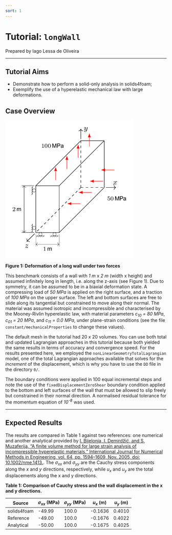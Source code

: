 ```yaml
---
sort: 1
---
```


# Tutorial: `longWall`

Prepared by Iago Lessa de Oliveira

---

## Tutorial Aims

- Demonstrate how to perform a solid-only analysis in solids4foam;
- Exemplify the use of a hyperelastic mechanical law with large deformations.

## Case Overview

<img src="images/long-wall.png" width="400" />

**Figure 1: Deformation of a long wall under two forces**

This benchmark consists of a wall with _1 m_ x _2 m_ (width x height) and
assumed infinitely long in length, i.e. along the z-axis (see Figure 1). Due to
symmetry, it can be assumed to be in a biaxial deformation state. A compressing
load of _50 MPa_ is applied on the right surface, and a traction of _100 MPa_ on
the upper surface. The left and bottom surfaces are free to slide along its
tangential but constrained to move along their normal. The material was assumed
isotropic and incompressible and characterised by the Mooney-Rivlin hyperelastic
law, with material parameters _c<sub>10</sub> = 80 MPa_, _c<sub>01</sub> = 20
MPa_, and _c<sub>11</sub> = 0.0 MPa_, under plane-strain conditions (see the
file `constant/mechanicalProperties` to change these values).

The default mesh in the tutorial had 20 x 20 volumes. You can use both total and
updated Lagrangian approaches in this tutorial because both yielded the same
results in terms of accuracy and convergence speed. For the results presented
here, we employed the `nonLinearGeometryTotalLagrangian` model, one of the total
Lagrangian approaches available that solves for the _increment_ of the
displacement, which is why you have to use the `DD` file in the directory `0/`.

The boundary conditions were applied in 100 equal incremental steps and note the
use of the `fixedDisplacementZeroShear` boundary condition applied to the bottom
and left surfaces of the wall that must be allowed to slip freely but
constrained in their normal direction. A normalised residual tolerance for the
momentum equation of _10<sup>-8</sup>_ was used.

---

## Expected Results

The results are compared in Table 1 against two references: one numerical and
another analytical provided by
[I. Bijelonja, I. Demirdžić, and S. Muzaferija, “A finite volume method for large strain analysis of incompressible hyperelastic materials,” International Journal for Numerical Methods in Engineering, vol. 64, pp. 1594–1609, Nov. 2005, doi: 10.1002/nme.1413.](https://hrcak.srce.hr/206941).
The _σ<sub>xx</sub>_ and _σ<sub>yy</sub>_ are the Cauchy stress components along
the _x_ and _y_ directions, respectively, while _u<sub>x</sub>_ and
_u<sub>y</sub>_ are the total displacements along the x and y directions.

**Table 1: Comparison of Cauchy stress and the wall displacement in the x and y
directions.**

| Source      | _σ<sub>xx</sub>_ (MPa) | _σ<sub>yy</sub>_ (MPa) | _u<sub>x</sub>_ (m) | _u<sub>y</sub>_ (m) |
| ----------- | ---------------------- | ---------------------- | ------------------- | ------------------- |
| solids4foam | -49.99                 | 100.0                  | -0.1636             | 0.4010              |
| Reference   | -49.00                 | 100.0                  | -0.1676             | 0.4022              |
| Analytical  | -50.00                 | 100.0                  | -0.1675             | 0.4025              |
